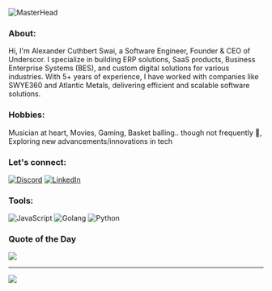 ![MasterHead](https://images.unsplash.com/photo-1510511459019-5dda7724fd87?q=80&w=5070&auto=format&fit=crop&ixlib=rb-4.0.3&ixid=M3wxMjA3fDB8MHxwaG90by1wYWdlfHx8fGVufDB8fHx8fA%3D%3D)

### About:
Hi, I'm Alexander Cuthbert Swai, a Software Engineer, Founder & CEO of Underscor. I specialize in building ERP solutions, SaaS products, Business Enterprise Systems (BES), and custom digital solutions for various industries. With 5+ years of experience, I have worked with companies like SWYE360 and Atlantic Metals, delivering efficient and scalable software solutions.

### Hobbies:
Musician at heart, Movies, Gaming, Basket balling.. though not frequently 🤣, Exploring new advancements/innovations in tech

### Let's connect:
[![Discord](https://img.shields.io/badge/Discord-%237289DA.svg?logo=discord&logoColor=white)](https://discord.gg/alexthecurator) [![LinkedIn](https://img.shields.io/badge/LinkedIn-%230077B5.svg?logo=linkedin&logoColor=white)](https://www.linkedin.com/in/alexander-cuthbert-swai/) 

### Tools:
![JavaScript](https://img.shields.io/badge/javascript-%23323330.svg?style=for-the-badge&logo=javascript&logoColor=%23F7DF1E) ![Golang](https://img.shields.io/badge/go-3670A0?style=for-the-badge&logo=python&logoColor=ffdd54) ![Python](https://img.shields.io/badge/python-3670A0?style=for-the-badge&logo=python&logoColor=ffdd54) 

### Quote of the Day
![](https://quotes-github-readme.vercel.app/api?type=horizontal&theme=merko)

---
[![](https://visitcount.itsvg.in/api?id=alexthecurator&icon=0&color=12)](https://visitcount.itsvg.in)

<!-- Proudly created with GPRM ( https://gprm.itsvg.in ) -->
